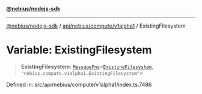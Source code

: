 [**@nebius/nodejs-sdk**](../../../../../README.md)

---

[@nebius/nodejs-sdk](../../../../../README.md) / [api/nebius/compute/v1alpha1](../README.md) / ExistingFilesystem

# Variable: ExistingFilesystem

> **ExistingFilesystem**: [`MessageFns`](../../../../../runtime/protos/core/interfaces/MessageFns.md)\<[`ExistingFilesystem`](../interfaces/ExistingFilesystem.md), `"nebius.compute.v1alpha1.ExistingFilesystem"`\>

Defined in: src/api/nebius/compute/v1alpha1/index.ts:7486
